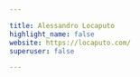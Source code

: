 ```yaml
---

title: Alessandro Locaputo
highlight_name: false
website: https://locaputo.com/
superuser: false

---
```

